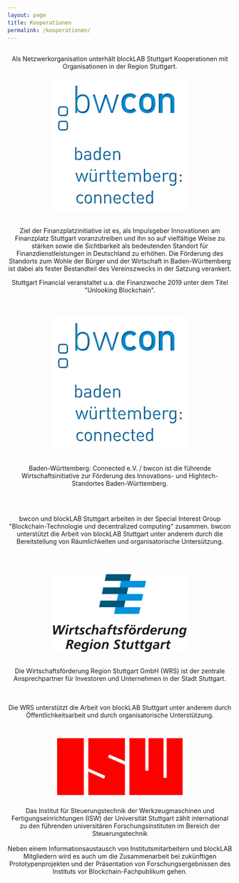 ```yaml
---
layout: page
title: Kooperationen
permalink: /kooperationen/
---
```


<div style="text-align: center;">

<br>
Als Netzwerkorganisation unterhält blockLAB Stuttgart Kooperationen mit Organisationen in der Region Stuttgart.

<br>
<br>

<a href="http://www.bwcon.de/" target="_blank">
  <img src="/assets/images/kooperationen/bwcon_logo.png">
</a>

<br>
<br>

Ziel der Finanzplatzinitiative ist es, als Impulsgeber Innovationen am Finanzplatz Stuttgart voranzutreiben und ihn so auf vielfältige Weise zu stärken sowie die Sichtbarkeit als bedeutenden Standort für Finanzdienstleistungen in Deutschland zu erhöhen. Die Förderung des Standorts zum Wohle der Bürger und der Wirtschaft in Baden-Württemberg ist dabei als fester Bestandteil des Vereinszwecks in der Satzung verankert.

Stuttgart Financial veranstaltet u.a. die Finanzwoche 2019 unter dem Titel "Unlooking Blockchain".

<br>
<br>

<a href="http://www.bwcon.de/" target="_blank">
  <img src="/assets/images/kooperationen/bwcon_logo.png">
</a>

<br>
<br>

Baden-Württemberg: Connected e.V. / bwcon ist die führende Wirtschaftsinitiative zur Förderung des Innovations- und Hightech-Standortes Baden-Württemberg.

<br>
<br>

bwcon und blockLAB Stuttgart arbeiten in der Special Interest Group "Blockchain-Technologie und decentralized computing" zusammen. bwcon unterstützt die Arbeit von blockLAB Stuttgart unter anderem durch die Bereitstellung von Räumlichkeiten und organisatorische Untersützung.

<br>
<br>
<br>

<a href="https://it.region-stuttgart.de" target="_blank">
  <img src="/assets/images/kooperationen/wrs_logo.svg" style="width: 300px;">
</a>

<br>
<br>

Die Wirtschaftsförderung Region Stuttgart GmbH (WRS) ist der zentrale Ansprechpartner für Investoren und Unternehmen in der Stadt Stuttgart.

<br>
<br>
Die WRS unterstützt die Arbeit von blockLAB Stuttgart unter anderem durch Öffentlichkeitsarbeit und durch organisatorische Unterstützung.

<br>
<br>
<br>

<a href="http://www.isw.uni-stuttgart.de/" target="_blank">
  <img src="/assets/images/kooperationen/isw_logo.png" style="width: 300px;">
</a>

<br>
<br>
Das Institut für Steuerungstechnik der Werkzeugmaschinen und Fertigungseinrichtungen (ISW) der Universität Stuttgart zählt international zu den führenden universitären Forschungsinstituten im Bereich der Steuerungstechnik
<br>
<br>
Neben einem Informationsaustausch von Institutsmitarbeitern und blockLAB Mitgliedern wird es auch um die Zusammenarbeit bei zukünftigen Prototypenprojekten und der Präsentation von Forschungsergebnissen des Instituts vor Blockchain-Fachpublikum gehen.
</div>

